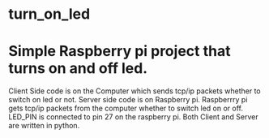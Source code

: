 # turn_on_led
# Simple Raspberry pi project that turns on and off led.
Client Side code is on the Computer which sends tcp/ip packets whether to switch on led or not.
Server side code is on Raspberry pi.
Raspberrry pi gets tcp/ip packets from the computer whether to switch led on or off.
LED_PIN is connected to pin 27 on the raspberry pi.
Both Client and Server are written in python.
